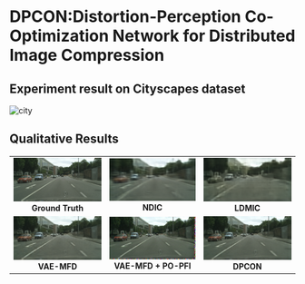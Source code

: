# DPCON:Distortion-Perception Co-Optimization Network for Distributed Image Compression
## Experiment result on Cityscapes dataset
![city](https://github.com/user-attachments/assets/69f4879f-bcbc-4d8f-a489-1a008717560c)
## Qualitative Results

<table align="center">
  <tr>
    <td align="center"><img src="images/c_6.png" width="200"><br><b>Ground Truth</b></td>
    <td align="center"><img src="images/c_ndic_6.png" width="200"><br><b>NDIC</b></td>
    <td align="center"><img src="images/c_ldmic_6.png" width="200"><br><b>LDMIC</b></td>
  </tr>
  <tr>
    <td align="center"><img src="images/c_LD_6.png" width="200"><br><b>VAE-MFD</b></td>
    <td align="center"><img src="images/c_LP_6.png" width="200"><br><b>VAE-MFD + PO-PFI</b></td>
    <td align="center"><img src="images/c_alpha_6.png" width="200"><br><b>DPCON</b></td>
  </tr>
</table>






